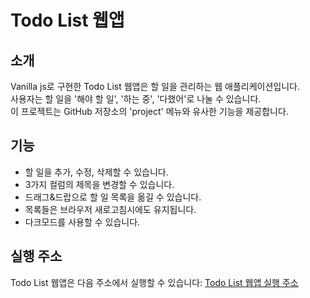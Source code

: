 # Todo List 웹앱

## 소개
Vanilla js로 구현한 Todo List 웹앱은 할 일을 관리하는 웹 애플리케이션입니다.  
사용자는 할 일을 '해야 할 일', '하는 중', '다했어'로 나눌 수 있습니다.  
이 프로젝트는 GitHub 저장소의 'project' 메뉴와 유사한 기능을 제공합니다.

## 기능
- 할 일을 추가, 수정, 삭제할 수 있습니다.
- 3가지 컬럼의 제목을 변경할 수 있습니다.
- 드래그&드랍으로 할 일 목록을 옮길 수 있습니다.
- 목록들은 브라우저 새로고침시에도 유지됩니다.
- 다크모드를 사용할 수 있습니다.

## 실행 주소
Todo List 웹앱은 다음 주소에서 실행할 수 있습니다: [Todo List 웹앱 실행 주소](https://ty-vanilla-todolist.netlify.app/)
